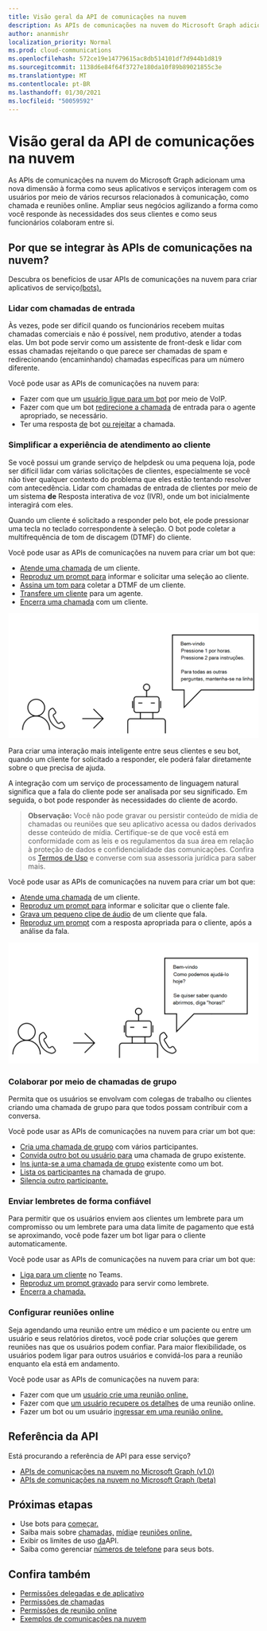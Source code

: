 ```yaml
---
title: Visão geral da API de comunicações na nuvem
description: As APIs de comunicações na nuvem do Microsoft Graph adicionam uma nova dimensão à forma como seus aplicativos e serviços interagem com os usuários por meio de vários recursos relacionados à comunicação, como chamada e reuniões online.
author: ananmishr
localization_priority: Normal
ms.prod: cloud-communications
ms.openlocfilehash: 572ce19e14779615ac8db514101df7d944b1d819
ms.sourcegitcommit: 1138d6e84f64f3727e180da10f89b89021855c3e
ms.translationtype: MT
ms.contentlocale: pt-BR
ms.lasthandoff: 01/30/2021
ms.locfileid: "50059592"
---
```

# <a name="cloud-communications-api-overview"></a>Visão geral da API de comunicações na nuvem
As APIs de comunicações na nuvem do Microsoft Graph adicionam uma nova dimensão à forma como seus aplicativos e serviços interagem com os usuários por meio de vários recursos relacionados à comunicação, como chamada e reuniões online. Ampliar seus negócios agilizando a forma como você responde às necessidades dos seus clientes e como seus funcionários colaboram entre si.

## <a name="why-integrate-with-the-cloud-communications-apis"></a>Por que se integrar às APIs de comunicações na nuvem?

Descubra os benefícios de usar APIs de comunicações na nuvem para criar aplicativos de serviço[(bots).](https://microsoftgraph.github.io/microsoft-graph-comms-samples/docs/articles/calls/register-calling-bot.html?q=create%20bot)

### <a name="handle-incoming-calls"></a>Lidar com chamadas de entrada

Às vezes, pode ser difícil quando os funcionários recebem muitas chamadas comerciais e não é possível, nem produtivo, atender a todas elas. Um bot pode servir como um assistente de front-desk e lidar com essas chamadas rejeitando o que parece ser chamadas de spam e redirecionando (encaminhando) chamadas específicas para um número diferente.

Você pode usar as APIs de comunicações na nuvem para:

- Fazer com que um [usuário ligue para um bot](/graph/api/application-post-calls?view=graph-rest-1.0) por meio de VoIP.
- Fazer com que um bot [redirecione a chamada](/graph/api/call-redirect?view=graph-rest-1.0) de entrada para o agente apropriado, se necessário.
- Ter uma resposta [de](/graph/api/call-answer?view=graph-rest-1.0) bot [ou rejeitar](/graph/api/call-reject?view=graph-rest-1.0) a chamada.


### <a name="simplify-the-customer-service-experience"></a>Simplificar a experiência de atendimento ao cliente
Se você possui um grande serviço de helpdesk ou uma pequena loja, pode ser difícil lidar com várias solicitações de clientes, especialmente se você não tiver qualquer contexto do problema que eles estão tentando resolver com antecedência. Lidar com chamadas de entrada de clientes por meio de um sistema **de** Resposta interativa de voz (IVR), onde um bot inicialmente interagirá com eles.

Quando um cliente é solicitado a responder pelo bot, ele pode pressionar uma tecla no teclado correspondente à seleção. O bot pode coletar a multifrequência de tom de discagem (DTMF) do cliente.

Você pode usar as APIs de comunicações na nuvem para criar um bot que:

- [Atende uma chamada](/graph/api/call-answer?view=graph-rest-1.0) de um cliente.
- [Reproduz um prompt para](/graph/api/call-playprompt?view=graph-rest-1.0) informar e solicitar uma seleção ao cliente.
- [Assina um tom para](/graph/api/call-subscribetotone?view=graph-rest-1.0) coletar a DTMF de um cliente.
- [Transfere um cliente](/graph/api/call-transfer?view=graph-rest-1.0) para um agente.
- [Encerra uma chamada](/graph/api/call-delete?view=graph-rest-1.0) com um cliente.

![Imagem de um bot fornecendo opções para transferência de chamada](images/communications-ivr-transfer.png)

Para criar uma interação mais inteligente entre seus clientes e seu bot, quando um cliente for solicitado a responder, ele poderá falar diretamente sobre o que precisa de ajuda.

A integração com um serviço de processamento de linguagem natural significa que a fala do cliente pode ser analisada por seu significado. Em seguida, o bot pode responder às necessidades do cliente de acordo.

>**Observação:** Você não pode gravar ou persistir conteúdo de mídia de chamadas ou reuniões que seu aplicativo acessa ou dados derivados desse conteúdo de mídia. Certifique-se de que você está em conformidade com as leis e os regulamentos da sua área em relação à proteção de dados e confidencialidade das comunicações. Confira os [Termos de Uso](/legal/microsoft-apis/terms-of-use) e converse com sua assessoria jurídica para saber mais.

Você pode usar as APIs de comunicações na nuvem para criar um bot que:

- [Atende uma chamada](/graph/api/call-answer?view=graph-rest-1.0) de um cliente.
- [Reproduz um prompt para](/graph/api/call-playprompt?view=graph-rest-1.0) informar e solicitar que o cliente fale.
- [Grava um pequeno clipe de áudio](/graph/api/call-record?view=graph-rest-1.0) de um cliente que fala.
- [Reproduz um prompt](/graph/api/call-playprompt?view=graph-rest-1.0) com a resposta apropriada para o cliente, após a análise da fala.

![Imagem de um bot que solicita que um usuário dê uma resposta de voz](images/communications-ivr.PNG)

### <a name="collaborate-through-group-calls"></a>Colaborar por meio de chamadas de grupo
Permita que os usuários se envolvam com colegas de trabalho ou clientes criando uma chamada de grupo para que todos possam contribuir com a conversa.

Você pode usar as APIs de comunicações na nuvem para criar um bot que:

- [Cria uma chamada de grupo](/graph/api/application-post-calls?view=graph-rest-1.0#example-3-create-a-group-call-with-service-hosted-media) com vários participantes.
- [Convida outro bot ou usuário para](/graph/api/participant-invite?view=graph-rest-1.0) uma chamada de grupo existente.
- [Ins junta-se a uma chamada de grupo](/graph/api/application-post-calls?view=graph-rest-1.0#example-5-join-scheduled-meeting-with-service-hosted-media) existente como um bot.
- [Lista os participantes na](/graph/api/call-list-participants?view=graph-rest-1.0) chamada de grupo.
- [Silencia outro participante.](/graph/api/participant-mute?view=graph-rest-1.0)

### <a name="send-reminders-reliably"></a>Enviar lembretes de forma confiável
Para permitir que os usuários enviem aos clientes um lembrete para um compromisso ou um lembrete para uma data limite de pagamento que está se aproximando, você pode fazer um bot ligar para o cliente automaticamente. <!--If the customer misses the call, it will leave a voicemail with the automated message. (Add this back once bot to PSTN calling works)-->

Você pode usar as APIs de comunicações na nuvem para criar um bot que:

- [Liga para um cliente](/graph/api/application-post-calls?view=graph-rest-1.0) no Teams.
- [Reproduz um prompt gravado](/graph/api/call-playprompt?view=graph-rest-1.0) para servir como lembrete.
- [Encerra a chamada.](/graph/api/call-delete?view=graph-rest-1.0)


### <a name="set-up-online-meetings"></a>Configurar reuniões online
Seja agendando uma reunião entre um médico e um paciente ou entre um usuário e seus relatórios diretos, você pode criar soluções que gerem reuniões nas que os usuários podem confiar. Para maior flexibilidade, os usuários podem ligar para outros usuários e convidá-los para a reunião enquanto ela está em andamento.

Você pode usar as APIs de comunicações na nuvem para:

- Fazer com que um [usuário crie uma reunião online.](/graph/api/application-post-onlinemeetings?view=graph-rest-1.0)
- Fazer com que [um usuário recupere os detalhes](/graph/api/onlinemeeting-get?view=graph-rest-1.0) de uma reunião online.
- Fazer um bot ou um usuário [ingressar em uma reunião online.](/graph/api/application-post-calls?view=graph-rest-1.0#example-5-join-scheduled-meeting-with-service-hosted-media)

## <a name="api-reference"></a>Referência da API
Está procurando a referência de API para esse serviço?

- [APIs de comunicações na nuvem no Microsoft Graph (v1.0)](/graph/api/resources/communications-api-overview?view=graph-rest-1.0)
- [APIs de comunicações na nuvem no Microsoft Graph (beta)](/graph/api/resources/communications-api-overview?view=graph-rest-beta)

## <a name="next-steps"></a>Próximas etapas

- Use bots para [começar.](cloud-communications-get-started.md)
- Saiba mais sobre [chamadas,](cloud-communications-calls.md) [mídia](cloud-communications-media.md)e [reuniões online.](cloud-communications-online-meetings.md)
- Exibir os limites de uso [da](throttling.md#cloud-communication-service-limits)API.
- Saiba como gerenciar [números de telefone](cloud-communications-phone-number.md) para seus bots.

## <a name="see-also"></a>Confira também

- [Permissões delegadas e de aplicativo](/azure/active-directory/develop/v1-permissions-and-consent)
- [Permissões de chamadas](./permissions-reference.md#calls-permissions)
- [Permissões de reunião online](./permissions-reference.md#online-meetings-permissions)
- [Exemplos de comunicações na nuvem](https://github.com/microsoftgraph/microsoft-graph-comms-samples)
